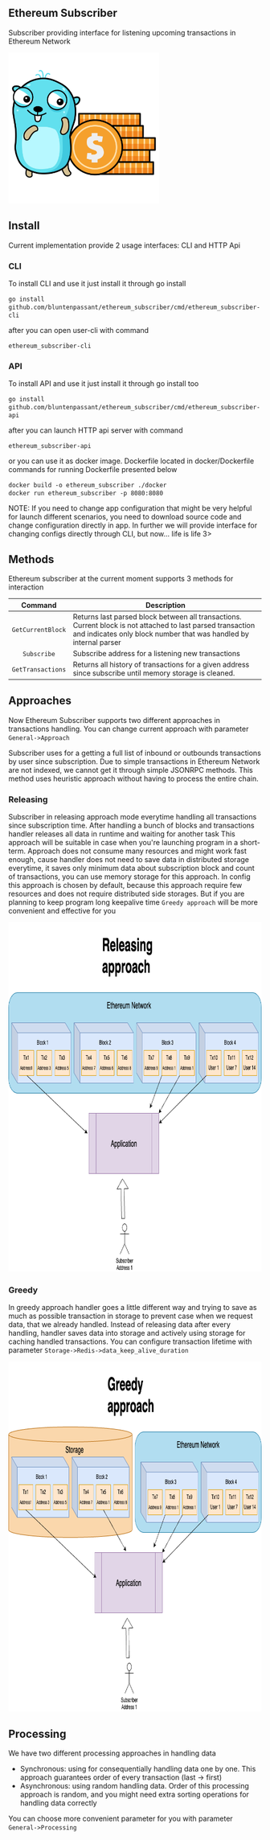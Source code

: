 ## Ethereum Subscriber 

Subscriber providing interface for listening upcoming transactions in 
Ethereum Network

<img alt="gopher-in-glasses" src="doc/8.png" width="300">

## Install

Current implementation provide 2 usage interfaces: CLI and HTTP Api

### CLI

To install CLI and use it just install it through go install
```shell
go install github.com/bluntenpassant/ethereum_subscriber/cmd/ethereum_subscriber-cli
```
after you can open user-cli with command
```shell
ethereum_subscriber-cli
```

### API

To install API and use it just install it through go install too
```shell
go install github.com/bluntenpassant/ethereum_subscriber/cmd/ethereum_subscriber-api
```

after you can launch HTTP api server with command
```shell
ethereum_subscriber-api
```

or you can use it as docker image. Dockerfile located in docker/Dockerfile
commands for running Dockerfile presented below
```shell
docker build -o ethereum_subscriber ./docker
docker run ethereum_subscriber -p 8080:8080
```

NOTE: If you need to change app configuration that might be
very helpful for launch different scenarios, you need to download source code 
and change configuration directly in app. In further we will provide interface for
changing configs directly through CLI, but now... life is life 3>

## Methods

Ethereum subscriber at the current moment supports 3 methods for interaction

|      Command      | Description                                                                                                                                                                                                                                                                                                                                                                                                                                                                                       |
|:-----------------:|---------------------------------------------------------------------------------------------------------------------------------------------------------------------------------------------------------------------------------------------------------------------------------------------------------------------------------------------------------------------------------------------------------------------------------------------------------------------------------------------------|
| `GetCurrentBlock` | Returns last parsed block between all transactions. Current block is not attached to last parsed transaction and indicates only block number that was handled by internal parser                                                                                                                                                                                                                                                                                                                  |
|    `Subscribe`    | Subscribe address for a listening new transactions                                                                                                                                                                                                                                                                                                                                                                                                                                                |
| `GetTransactions` | Returns all history of transactions for a given address since subscribe until memory storage is cleaned.                                                                                                                                                                                                                                                                                                                                                                                          |

## Approaches

Now Ethereum Subscriber supports two different approaches in transactions handling.
You can change current approach with parameter `General->Approach`

Subscriber uses for a getting a full list of inbound or outbounds transactions by user since subscription.
Due to simple transactions in Ethereum Network are not indexed, we cannot get it through simple JSONRPC methods.
This method uses heuristic approach without having to process the entire chain.

### Releasing
Subscriber in releasing approach mode everytime handling all transactions since subscription time.
After handling a bunch of blocks and transactions handler releases all data in runtime and waiting for
another task
This approach will be suitable in case when you're launching program in a short-term.
Approach does not consume many resources and might work fast enough, cause handler does not need to 
save data in distributed storage everytime, it saves only minimum data about subscription block and count of
transactions, you can use memory storage for this approach. In config this approach is chosen
by default, because this approach require few resources and does not require distributed side storages. But if you are planning to keep program long keepalive time
`Greedy approach` will be more convenient and effective for you

<img alt="gopher-in-glasses" src="doc/releasing_approach.png" width="851" height="696">

### Greedy
In greedy approach handler goes a little different way and trying 
to save as much as possible transaction in storage to prevent case
when we request data, that we already handled. Instead of releasing data
after every handling, handler saves data into storage and actively using
storage for caching handled transactions. You can configure transaction lifetime
with parameter `Storage->Redis->data_keep_alive_duration`

<img alt="gopher-in-glasses" src="doc/greedy_approach.png" width="881" height="696">

## Processing
We have two different processing approaches in handling data
* Synchronous: using for consequentially handling data one by one. 
This approach guarantees order of every transaction (last -> first)
* Asynchronous: using random handling data. 
Order of this processing approach is random, and you might need extra 
sorting operations for handling data correctly

You can choose more convenient parameter for you with parameter `General->Processing`